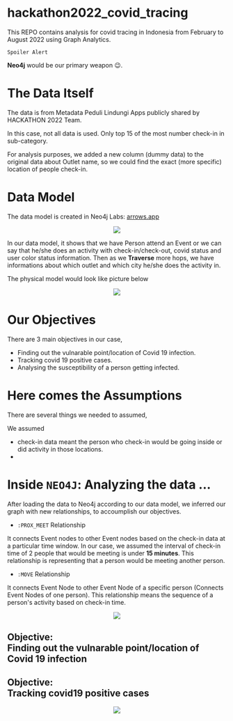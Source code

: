 # hackathon2022_covid_tracing

This REPO contains analysis for covid tracing in Indonesia from February to August 2022 using Graph Analytics.

`Spoiler Alert` 

**Neo4j** would be our primary weapon :wink:.

# The Data Itself

The data is from Metadata Peduli Lindungi Apps publicly shared by HACKATHON 2022 Team.

In this case, not all data is used. Only top 15 of the most number check-in in sub-category.

For analysis purposes, we added a new column (dummy data) to the original data about Outlet name, so we could find the exact (more specific) location of people check-in.

# Data Model

The data model is created in Neo4j Labs: [arrows.app](https://arrows.app/)

<p align="center">
  <img src="https://user-images.githubusercontent.com/98151352/196348325-68dffc58-0436-494e-a242-519cacc318a2.png" />
</p>

In our data model, it shows that we have Person attend an Event or we can say that he/she does an activity with check-in/check-out, covid status and user color status information.
Then as we **Traverse** more hops, we have informations about which outlet and which city he/she does the activity in.

The physical model would look like picture below

<p align="center">
  <img src="https://user-images.githubusercontent.com/98151352/196351657-559d44c2-3578-4e7f-a6df-bc92005b111e.png" />
</p>

# Our Objectives

There are 3 main objectives in our case,

- Finding out the vulnarable point/location of Covid 19 infection.
- Tracking covid 19 positive cases.
- Analysing the susceptibility of a person getting infected.

# Here comes the Assumptions

There are several things we needed to assumed,

We assumed

- check-in data meant the person who check-in would be going inside or did activity in those locations.
- 

# Inside `NEO4J`: Analyzing the data ...

After loading the data to Neo4j according to our data model,
we inferred our graph with new relationships, to accoumplish our objectives.

- `:PROX_MEET` Relationship

It connects Event nodes to other Event nodes based on the check-in data at a particular time window.
In our case, we assumed the interval of check-in time of 2 people that would be meeting is under **15 minutes**.
This relationship is representing that a person would be meeting another person.

- `:MOVE` Relationship

It connects Event Node to other Event Node of a specific person (Connects Event Nodes of one person).
This relationship means the sequence of a person's activity based on check-in time.

<p align="center">
  <img src="https://user-images.githubusercontent.com/98151352/196360381-9a33bf0a-08dd-4151-af57-19920a8e00c4.png" />
</p>

## Objective: <br> Finding out the vulnarable point/location of Covid 19 infection


## Objective: <br> Tracking covid19 positive cases

<p align="center">
  <img src="https://user-images.githubusercontent.com/98151352/196409300-f5ac0c5d-0e92-4062-8326-1108a8c6dbdb.png" />
</p>

